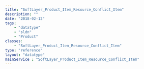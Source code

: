```yaml
---
title: "SoftLayer_Product_Item_Resource_Conflict_Item"
description: ""
date: "2018-02-12"
tags:
    - "datatype"
    - "sldn"
    - "Product"
classes:
    - "SoftLayer_Product_Item_Resource_Conflict_Item"
type: "reference"
layout: "datatype"
mainService : "SoftLayer_Product_Item_Resource_Conflict_Item"
---
```

